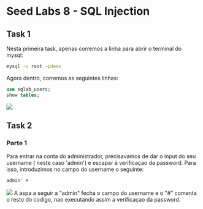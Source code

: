# Seed Labs 8 - SQL Injection

## Task 1

Nesta primeira task, apenas corremos a linha para abrir o terminal do mysql:

```bash
mysql -u root -pdees
```
Agora dentro, corremos as seguintes linhas:
```sql
use sqlab_users;
show tables;
```
![](../pictures/SQL1.png)

## Task 2

### Parte 1

Para entrar na conta do administrador, precisavamos de dar o input do seu username ( neste caso 'admin') e escapar à verificaçao da password. Para isso, introduzimos no campo do username o seguinte:

```sql
admin' #
```
![](../pictures/SQL2.png)
A aspa a seguir a "admin" fecha o campo do username e o "#" comenta o resto do codigo, nao executando assim a verificaçao da password.

